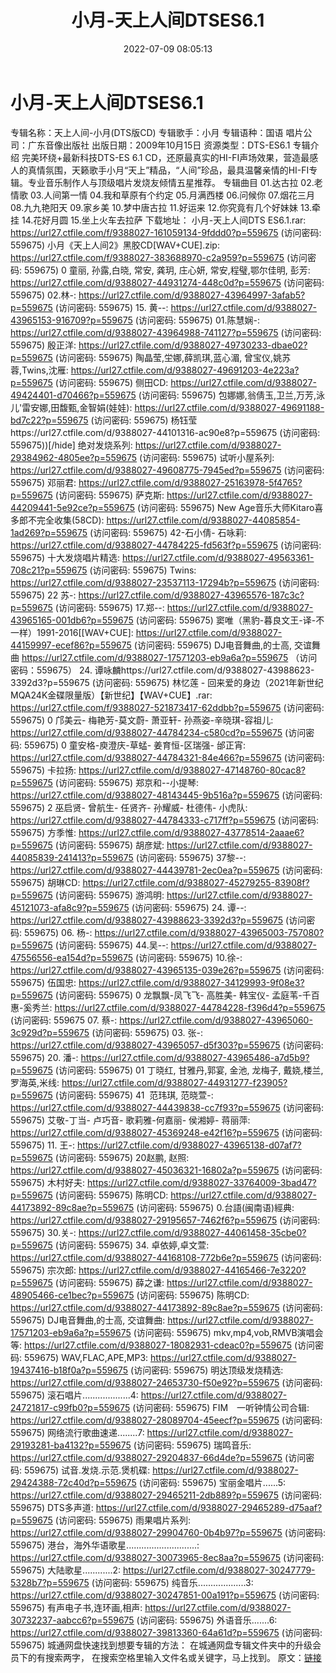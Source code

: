 ﻿---
title: 小月-天上人间DTSES6.1
date: 2022-07-09 08:05:13
categories: 原版DTS
tags: 华语中文
---
# 小月-天上人间DTSES6.1

专辑名称：天上人间-小月(DTS版CD)
专辑歌手：小月
专辑语种：国语
唱片公司：广东音像出版社
出版日期：2009年10月15日
资源类型：DTS-ES6.1
专辑介绍
完美环绕+最新科技DTS-ES 6.1
CD，还原最真实的HI-FI声场效果，营造最感人的真情氛围，天籁歌手小月“天上”精品，“人间”珍品，最具温馨亲情的HI-FI专辑。专业音乐制作人与顶级唱片发烧友倾情五星推荐。
专辑曲目
01.达古拉
02.老情歌
03.人间第一情
04.我和草原有个约定
05.月满西楼
06.问候你
07.烟花三月
08.九九艳阳天
09.家乡美
10.梦中唐古拉
11.好运来
12.你究竟有几个好妹妹
13.牵挂
14.花好月圆
15.坐上火车去拉萨
下载地址：
小月-天上人间DTS ES6.1.rar: https://url27.ctfile.com/f/9388027-161059134-9fddd0?p=559675
(访问密码: 559675)
小月《天上人间2》黑胶CD[WAV+CUE].zip: https://url27.ctfile.com/f/9388027-383688970-c2a959?p=559675
(访问密码: 559675)
0 童丽, 孙露,白晓, 常安, 龚玥, 庄心妍, 常安,程璧,鄂尔佳明, 彭芳: https://url27.ctfile.com/d/9388027-44931274-448c0d?p=559675
(访问密码: 559675)
02.林-: https://url27.ctfile.com/d/9388027-43964997-3afab5?p=559675
(访问密码: 559675)
15. 黄--: https://url27.ctfile.com/d/9388027-43965153-916709?p=559675
(访问密码:
559675)
01.陈慧娴-: https://url27.ctfile.com/d/9388027-43964988-741127?p=559675
(访问密码: 559675)
殷正洋: https://url27.ctfile.com/d/9388027-49730233-dbae02?p=559675
(访问密码: 559675)
陶晶莹,坣娜,薛凯琪,蓝心湄, 曾宝仪,姚苏蓉,Twins,沈雁: https://url27.ctfile.com/d/9388027-49691203-4e223a?p=559675
(访问密码: 559675)
侧田CD: https://url27.ctfile.com/d/9388027-49424401-d70466?p=559675
(访问密码: 559675)
包娜娜,翁倩玉,卫兰,万芳,泳儿'雷安娜,田馥甄,金智娟(娃娃): https://url27.ctfile.com/d/9388027-49691188-bd7c22?p=559675
(访问密码: 559675)
杨钰莹https://url27.ctfile.com/d/9388027-44101316-ac90e8?p=559675
(访问密码: 559675))[/hide]
绝对发烧系列: https://url27.ctfile.com/d/9388027-29384962-4805ee?p=559675
(访问密码: 559675)
试听小屋系列: https://url27.ctfile.com/d/9388027-49608775-7945ed?p=559675
(访问密码: 559675)
邓丽君: https://url27.ctfile.com/d/9388027-25163978-5f4765?p=559675
(访问密码: 559675)
萨克斯: https://url27.ctfile.com/d/9388027-44209441-5e92ce?p=559675
(访问密码: 559675)
New Age音乐大师Kitaro喜多郎不完全收集(58CD): https://url27.ctfile.com/d/9388027-44085854-1ad269?p=559675
(访问密码: 559675)
42-石小倩- 石咏莉: https://url27.ctfile.com/d/9388027-44784225-fd563f?p=559675
(访问密码: 559675)
十大发烧唱片精选: https://url27.ctfile.com/d/9388027-49563361-708c21?p=559675
(访问密码: 559675)
Twins: https://url27.ctfile.com/d/9388027-23537113-17294b?p=559675
(访问密码: 559675)
22 苏-: https://url27.ctfile.com/d/9388027-43965576-187c3c?p=559675
(访问密码: 559675)
17.郑--: https://url27.ctfile.com/d/9388027-43965165-001db6?p=559675
(访问密码: 559675)
窦唯（黑豹-暮良文王-译-不一样）1991-2016[[WAV+CUE]: https://url27.ctfile.com/d/9388027-44159997-ecef86?p=559675
(访问密码: 559675)
DJ电音舞曲,的士高, 交谊舞曲
https://url27.ctfile.com/d/9388027-17571203-eb9a6a?p=559675
（访问密码：559675）
24. 谭咏麟https://url27.ctfile.com/d/9388027-43988623-3392d3?p=559675
(访问密码: 559675)
林忆莲 - 回来爱的身边（2021年新世纪MQA24K金碟限量版）【新世纪】【WAV+CUE】.rar: https://url27.ctfile.com/f/9388027-521873417-62ddbb?p=559675
(访问密码: 559675)
0 邝美云- 梅艳芳-莫文蔚- 萧亚轩- 孙燕姿-辛晓琪-容祖儿: https://url27.ctfile.com/d/9388027-44784234-c580cd?p=559675
(访问密码: 559675)
0 童安格-庾澄庆-草蜢- 姜育恒-区瑞强- 邰正宵: https://url27.ctfile.com/d/9388027-44784321-84e466?p=559675
(访问密码: 559675)
卡拉扬: https://url27.ctfile.com/d/9388027-47148760-80cac8?p=559675
(访问密码: 559675)
郑京和--小提琴: https://url27.ctfile.com/d/9388027-48143445-9b516a?p=559675
(访问密码: 559675)
2 巫启贤- 曾航生- 任贤齐- 孙耀威- 杜德伟- 小虎队: https://url27.ctfile.com/d/9388027-44784333-c717ff?p=559675
(访问密码: 559675)
方季惟: https://url27.ctfile.com/d/9388027-43778514-2aaae6?p=559675
(访问密码: 559675)
胡彦斌: https://url27.ctfile.com/d/9388027-44085839-241413?p=559675
(访问密码: 559675)
37黎--: https://url27.ctfile.com/d/9388027-44439781-2ec0ea?p=559675
(访问密码: 559675)
胡琳CD: https://url27.ctfile.com/d/9388027-45279255-83908f?p=559675
(访问密码: 559675)
游鸿明: https://url27.ctfile.com/d/9388027-45121073-afa8c9?p=559675
(访问密码: 559675)
24. 谭--: https://url27.ctfile.com/d/9388027-43988623-3392d3?p=559675
(访问密码: 559675)
06. 杨-: https://url27.ctfile.com/d/9388027-43965003-757080?p=559675
(访问密码: 559675)
44.吴--: https://url27.ctfile.com/d/9388027-47556556-ea154d?p=559675
(访问密码: 559675)
10.徐-: https://url27.ctfile.com/d/9388027-43965135-039e26?p=559675
(访问密码: 559675)
伍国忠: https://url27.ctfile.com/d/9388027-34129993-9f08e3?p=559675
(访问密码: 559675)
0 龙飘飘-凤飞飞- 高胜美- 韩宝仪- 孟庭苇-千百惠-奚秀兰: https://url27.ctfile.com/d/9388027-44784228-f396d4?p=559675
(访问密码: 559675
07. 蔡-: https://url27.ctfile.com/d/9388027-43965060-3c929d?p=559675
(访问密码: 559675)
03. 张-: https://url27.ctfile.com/d/9388027-43965057-d5f303?p=559675
(访问密码: 559675)
20. 潘-: https://url27.ctfile.com/d/9388027-43965486-a7d5b9?p=559675
(访问密码: 559675)
01 丁晓红, 甘雅丹,郭宴, 金池, 龙梅子, 戴娆,楼兰, 罗海英,米线: https://url27.ctfile.com/d/9388027-44931277-f23905?p=559675
(访问密码: 559675)
41  范玮琪, 范晓萱-: https://url27.ctfile.com/d/9388027-44439838-cc7f93?p=559675
(访问密码: 559675)
艾敬-丁当- 卢巧音- 歌莉雅-何嘉丽- 侯湘婷- 蒋丽萍: https://url27.ctfile.com/d/9388027-45369248-e42f16?p=559675
(访问密码: 559675)
11. 王-: https://url27.ctfile.com/d/9388027-43965138-d07af7?p=559675
(访问密码: 559675)
20赵鹏, 赵照: https://url27.ctfile.com/d/9388027-45036321-16802a?p=559675
(访问密码: 559675)
木村好夫: https://url27.ctfile.com/d/9388027-33764009-3bad47?p=559675
(访问密码: 559675)
陈明CD:
https://url27.ctfile.com/d/9388027-44173892-89c8ae?p=559675
(访问密码:
559675)
0.台語(闽南语)經典: https://url27.ctfile.com/d/9388027-29195657-7462f6?p=559675
(访问密码: 559675)
30.关-: https://url27.ctfile.com/d/9388027-44061458-35cbe0?p=559675
(访问密码: 559675)
34. 卓依婷,卓文萱: https://url27.ctfile.com/d/9388027-44168108-772b6e?p=559675
(访问密码: 559675)
宗次郎: https://url27.ctfile.com/d/9388027-44165466-7e3220?p=559675
(访问密码: 559675)
薛之谦: https://url27.ctfile.com/d/9388027-48905466-ce1bec?p=559675
(访问密码: 559675)
陈明CD: https://url27.ctfile.com/d/9388027-44173892-89c8ae?p=559675
(访问密码: 559675)
DJ电音舞曲,的士高, 交谊舞曲: https://url27.ctfile.com/d/9388027-17571203-eb9a6a?p=559675
(访问密码: 559675)
mkv,mp4,vob,RMVB演唱会等: https://url27.ctfile.com/d/9388027-18082931-cdeac0?p=559675
(访问密码: 559675)
WAV,FLAC,APE,MP3: https://url27.ctfile.com/d/9388027-19437416-b18f0a?p=559675
(访问密码: 559675)
明达顶级发烧精选: https://url27.ctfile.com/d/9388027-24653730-f50e92?p=559675
(访问密码: 559675)
滚石唱片...................4: https://url27.ctfile.com/d/9388027-24721817-c99fb0?p=559675
(访问密码: 559675)
FIM　一听钟情公司合辑: https://url27.ctfile.com/d/9388027-28089704-45eecf?p=559675
(访问密码: 559675)
网络流行歌曲速递........7: https://url27.ctfile.com/d/9388027-29193281-ba4132?p=559675
(访问密码: 559675)
瑞鸣音乐: https://url27.ctfile.com/d/9388027-29204837-66d4de?p=559675
(访问密码: 559675)
试音.发烧.示范.煲机碟: https://url27.ctfile.com/d/9388027-29424388-72c40d?p=559675
(访问密码: 559675)
宝丽金唱片......5: https://url27.ctfile.com/d/9388027-29465211-2db889?p=559675
(访问密码: 559675)
DTS多声道: https://url27.ctfile.com/d/9388027-29465289-d75aaf?p=559675
(访问密码: 559675)
雨果唱片系列: https://url27.ctfile.com/d/9388027-29904760-0b4b97?p=559675
(访问密码: 559675)
港台，海外华语歌星............................: https://url27.ctfile.com/d/9388027-30073965-8ec8aa?p=559675
(访问密码: 559675)
大陆歌星............2: https://url27.ctfile.com/d/9388027-30247779-5328b7?p=559675
(访问密码: 559675)
纯音乐...................3: https://url27.ctfile.com/d/9388027-30247851-00a191?p=559675
(访问密码: 559675)
有声电子书,连环画,相声: https://url27.ctfile.com/d/9388027-30732237-aabcc6?p=559675
(访问密码: 559675)
外语音乐.......6: https://url27.ctfile.com/d/9388027-39813360-64a61d?p=559675
(访问密码: 559675)
城通网盘快速找到想要专辑的方法：
在城通网盘专辑文件夹中的升级会员下的有搜索两字，
在搜索空格里输入文件名或关键字，马上找到。
原文：[链接](https://blog.sina.com.cn/s/blog_1647c7e7601030y8f.html)